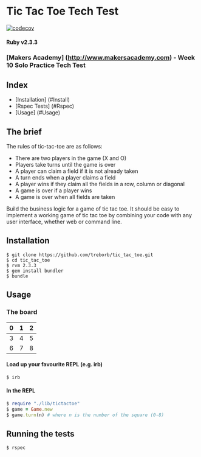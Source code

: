 # Tic Tac Toe Tech Test

[![codecov](https://codecov.io/gh/treborb/tic_tac_toe/branch/master/graph/badge.svg)](https://codecov.io/gh/treborb/tic_tac_toe)

#### Ruby v2.3.3
### [Makers Academy] (http://www.makersacademy.com) - Week 10 Solo Practice Tech Test

## Index
* [Installation] (#Install)
* [Rspec Tests] (#Rspec)
* [Usage] (#Usage)

## The brief

The rules of tic-tac-toe are as follows:

* There are two players in the game (X and O)
* Players take turns until the game is over
* A player can claim a field if it is not already taken
* A turn ends when a player claims a field
* A player wins if they claim all the fields in a row, column or diagonal
* A game is over if a player wins
* A game is over when all fields are taken

Build the business logic for a game of tic tac toe. It should be easy to implement a working game of tic tac toe by combining your code with any user interface, whether web or command line.

## <a id="Install">Installation</a>
```
$ git clone https://github.com/treborb/tic_tac_toe.git
$ cd tic_tac_toe
$ rvm 2.3.3
$ gem install bundler
$ bundle
```
## <a id="Usage">Usage</a>

### The board
 0 | 1 | 2
---|---|---
 3 | 4 | 5
 6 | 7 | 8

#### Load up your favourite REPL (e.g. irb)

```
$ irb
```

#### In the REPL
```ruby
$ require "./lib/tictactoe"
$ game = Game.new
$ game.turn(n) # where n is the number of the square (0-8)
```

## <a id="Rspec">Running the tests</a>
```ruby
$ rspec
```
